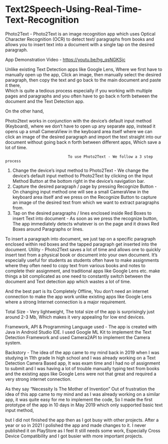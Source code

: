 # Text2Speech-Using-Real-Time-Text-Recognition

Photo2Text - Photo2Text is an image recognition app which uses Optical Character Recognition (OCR) to detect text/ paragraphs from books and allows you to insert text into a document with a single tap on the desired paragraph.

App Demonstration Video - https://youtu.be/hg_qsNGKSjc

Unlike existing Text Detection apps like Google Lens, Where we first have to manually open up the app, 
Click an image, then manually select the desired paragraph, then copy the text and go back to the main document and paste it there,                                                                                                                               
Which is quite a tedious process especially if you working with multiple pages and paragraphs and you often have to go back n forth between the document and 
the Text Detection app.

On the other hand,

Photo2text works in conjunction with the device’s default input method (Keyboard), where we don’t have to open up any separate app, instead it opens up a small CameraView in the keyboard area itself where we can click an image of the desired paragraph and import the text straight into our document without going back n forth between different apps, Which save a lot of time.

                                To use Photo2Text - We follow a 3 step process
1.	Change the device’s input method to Photo2Text - We change the device’s default input method to Photo2Text by clicking on the Input Method Button at the bottom right in the device’s navigation bar.
2.	Capture the desired paragraph / page by pressing Recognize Button - On changing input method one will see a small CameraView in the keyboard area itself and we press on the Recognize Button to capture an image of the desired text from which we want to extract paragraphs from.
3.	Tap on the desired paragraphs / lines enclosed inside Red Boxes to insert Text into document - As soon as we press the recognize button, The app immediately detects whatever is on the page and it draws Red Boxes around Paragraphs or lines. 

To insert a paragraph into document, we just tap on a specific paragraph enclosed within red boxes and the tapped paragraph get inserted into the document.
Utility - Photo2Text saves a lot of time and allows one to quickly insert text from a physical book or document into your own document. It’s especially useful for students as students often have to make assignments where they often need to copy text from various books and notes to complete their assignment, and traditional apps like Google Lens etc. make things a bit complicated as one need to constantly switch between the document and Text detection app which wastes a lot of time.

And the best part is Its Completely Offline, You don’t need an internet connection to make the app work unlike existing apps like Google Lens where a  strong Internet connection is a major requirement.

Total Size - Very lightweight, The total size of the app is surprisingly just around 2-3 Mb, Which makes it very appealing for low end devices.

Framework, API & Programming Language used - The app is created with Java in Android Studio IDE.
I used Google ML Kit to implement the Text Detection Framework and used Camera2API to implement the Camera system. 

Backstory - 
The idea of the app came to my mind  back in 2019 when I was studying in 11th grade In high school and I was already working on a Text Detection Camera Based app,
It was exam time and I had no of assignment to submit and I was having a lot of trouble manually typing text from books and the existing apps like Google Lens were not that great and required a very strong internet connection.

As they say “Necessity Is The Mother of Invention” Out of frustration the idea of this app came to my mind and as I was already working on a similar app, 
it was quite easy for me to implement the code, So I made the first prototype of the app in 10 days in May 2019 which only supported basic text input method,

but I did not finished the app then as I got busy with other projects. After a year or so in 2021 I polished the app and made changes to it. 
I never published it on PlayStore as I feel It still needs some work, Especially Cross Device Compatibility and I got busier with more important projects.
